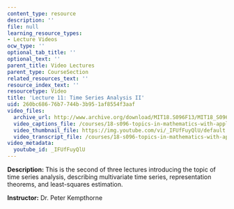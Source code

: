 ```yaml
---
content_type: resource
description: ''
file: null
learning_resource_types:
- Lecture Videos
ocw_type: ''
optional_tab_title: ''
optional_text: ''
parent_title: Video Lectures
parent_type: CourseSection
related_resources_text: ''
resource_index_text: ''
resourcetype: Video
title: 'Lecture 11: Time Series Analysis II'
uid: 260bc686-76b7-744b-3b95-1af8554f3aaf
video_files:
  archive_url: http://www.archive.org/download/MIT18.S096F13/MIT18_S096F13_lec11_300k.mp4
  video_captions_file: /courses/18-s096-topics-in-mathematics-with-applications-in-finance-fall-2013/38ae9f2c3e1058d28df09856f7951b8a_IFUfFuyQlU.vtt
  video_thumbnail_file: https://img.youtube.com/vi/_IFUfFuyQlU/default.jpg
  video_transcript_file: /courses/18-s096-topics-in-mathematics-with-applications-in-finance-fall-2013/91f1077ecf9739e2e4f2af82b9c06d5e_IFUfFuyQlU.pdf
video_metadata:
  youtube_id: _IFUfFuyQlU
---
```


**Description:** This is the second of three lectures introducing the topic of time series analysis, describing multivariate time series, representation theorems, and least-squares estimation.

**Instructor:** Dr. Peter Kempthorne